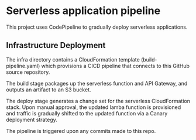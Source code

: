 # Serverless application pipeline
This project uses CodePipeline to gradually deploy serverless applications.
 
## Infrastructure Deployment
The infra directory contains a CloudFormation template (build-pipeline.yaml) which provisions a CICD pipeline that connects to this GitHub source repository.

The build stage packages up the serverless function and API Gateway, and outputs an artifact to an S3 bucket.

The deploy stage generates a change set for the serverless CloudFormation stack. Upon manual approval, the updated lamba function is provisioned and traffic is gradually shifted to the updated function via a Canary deployment strategy.

The pipeline is triggered upon any commits made to this repo.
